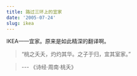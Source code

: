 ```yaml
---
title: 路过三环上的宜家
date: '2005-07-24'
slug: ikea
---
```


IKEA——宜家。原来是如此精深的翻译啊。

> “桃之夭夭，灼灼其华。之子于归，宜其室家。”

> --- 《诗经·周南·桃夭》
